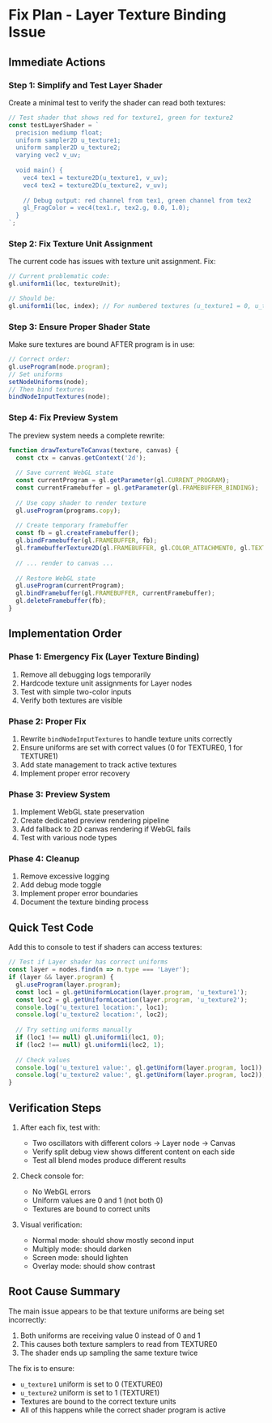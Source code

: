 # Fix Plan - Layer Texture Binding Issue

## Immediate Actions

### Step 1: Simplify and Test Layer Shader
Create a minimal test to verify the shader can read both textures:

```javascript
// Test shader that shows red for texture1, green for texture2
const testLayerShader = `
  precision mediump float;
  uniform sampler2D u_texture1;
  uniform sampler2D u_texture2;
  varying vec2 v_uv;
  
  void main() {
    vec4 tex1 = texture2D(u_texture1, v_uv);
    vec4 tex2 = texture2D(u_texture2, v_uv);
    
    // Debug output: red channel from tex1, green channel from tex2
    gl_FragColor = vec4(tex1.r, tex2.g, 0.0, 1.0);
  }
`;
```

### Step 2: Fix Texture Unit Assignment
The current code has issues with texture unit assignment. Fix:

```javascript
// Current problematic code:
gl.uniform1i(loc, textureUnit);

// Should be:
gl.uniform1i(loc, index); // For numbered textures (u_texture1 = 0, u_texture2 = 1)
```

### Step 3: Ensure Proper Shader State
Make sure textures are bound AFTER program is in use:

```javascript
// Correct order:
gl.useProgram(node.program);
// Set uniforms
setNodeUniforms(node);
// Then bind textures
bindNodeInputTextures(node);
```

### Step 4: Fix Preview System
The preview system needs a complete rewrite:

```javascript
function drawTextureToCanvas(texture, canvas) {
  const ctx = canvas.getContext('2d');
  
  // Save current WebGL state
  const currentProgram = gl.getParameter(gl.CURRENT_PROGRAM);
  const currentFramebuffer = gl.getParameter(gl.FRAMEBUFFER_BINDING);
  
  // Use copy shader to render texture
  gl.useProgram(programs.copy);
  
  // Create temporary framebuffer
  const fb = gl.createFramebuffer();
  gl.bindFramebuffer(gl.FRAMEBUFFER, fb);
  gl.framebufferTexture2D(gl.FRAMEBUFFER, gl.COLOR_ATTACHMENT0, gl.TEXTURE_2D, texture, 0);
  
  // ... render to canvas ...
  
  // Restore WebGL state
  gl.useProgram(currentProgram);
  gl.bindFramebuffer(gl.FRAMEBUFFER, currentFramebuffer);
  gl.deleteFramebuffer(fb);
}
```

## Implementation Order

### Phase 1: Emergency Fix (Layer Texture Binding)
1. Remove all debugging logs temporarily
2. Hardcode texture unit assignments for Layer nodes
3. Test with simple two-color inputs
4. Verify both textures are visible

### Phase 2: Proper Fix
1. Rewrite `bindNodeInputTextures` to handle texture units correctly
2. Ensure uniforms are set with correct values (0 for TEXTURE0, 1 for TEXTURE1)
3. Add state management to track active textures
4. Implement proper error recovery

### Phase 3: Preview System
1. Implement WebGL state preservation
2. Create dedicated preview rendering pipeline
3. Add fallback to 2D canvas rendering if WebGL fails
4. Test with various node types

### Phase 4: Cleanup
1. Remove excessive logging
2. Add debug mode toggle
3. Implement proper error boundaries
4. Document the texture binding process

## Quick Test Code

Add this to console to test if shaders can access textures:

```javascript
// Test if Layer shader has correct uniforms
const layer = nodes.find(n => n.type === 'Layer');
if (layer && layer.program) {
  gl.useProgram(layer.program);
  const loc1 = gl.getUniformLocation(layer.program, 'u_texture1');
  const loc2 = gl.getUniformLocation(layer.program, 'u_texture2');
  console.log('u_texture1 location:', loc1);
  console.log('u_texture2 location:', loc2);
  
  // Try setting uniforms manually
  if (loc1 !== null) gl.uniform1i(loc1, 0);
  if (loc2 !== null) gl.uniform1i(loc2, 1);
  
  // Check values
  console.log('u_texture1 value:', gl.getUniform(layer.program, loc1));
  console.log('u_texture2 value:', gl.getUniform(layer.program, loc2));
}
```

## Verification Steps

1. After each fix, test with:
   - Two oscillators with different colors → Layer node → Canvas
   - Verify split debug view shows different content on each side
   - Test all blend modes produce different results

2. Check console for:
   - No WebGL errors
   - Uniform values are 0 and 1 (not both 0)
   - Textures are bound to correct units

3. Visual verification:
   - Normal mode: should show mostly second input
   - Multiply mode: should darken
   - Screen mode: should lighten
   - Overlay mode: should show contrast

## Root Cause Summary

The main issue appears to be that texture uniforms are being set incorrectly:
1. Both uniforms are receiving value 0 instead of 0 and 1
2. This causes both texture samplers to read from TEXTURE0
3. The shader ends up sampling the same texture twice

The fix is to ensure:
- `u_texture1` uniform is set to 0 (TEXTURE0)
- `u_texture2` uniform is set to 1 (TEXTURE1)
- Textures are bound to the correct texture units
- All of this happens while the correct shader program is active